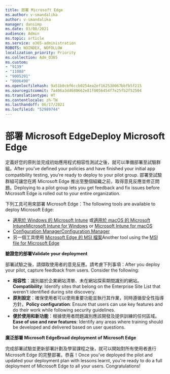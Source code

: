 ```yaml
---
title: 部署 Microsoft Edge
ms.author: v-smandalika
author: v-smandalika
manager: dansimp
ms.date: 03/08/2021
audience: Admin
ms.topic: article
ms.service: o365-administration
ROBOTS: NOINDEX, NOFOLLOW
localization_priority: Priority
ms.collection: Adm_O365
ms.custom:
- "9139"
- "11088"
- "9005291"
- "9006490"
ms.openlocfilehash: 9a51b0cbf6ccb0254ea2ef162530067bbfb5f215
ms.sourcegitcommit: 7a406a3d4680662e81f0056454f7e25fb2f52504
ms.translationtype: HT
ms.contentlocale: zh-TW
ms.lasthandoff: 06/17/2021
ms.locfileid: "52989744"
---
```

# <a name="deploy-microsoft-edge"></a><span data-ttu-id="b60c3-102">部署 Microsoft Edge</span><span class="sxs-lookup"><span data-stu-id="b60c3-102">Deploy Microsoft Edge</span></span>

<span data-ttu-id="b60c3-103">定義好您的原則並完成初始應用程式相容性測試之後，就可以準備部署至試驗群組。</span><span class="sxs-lookup"><span data-stu-id="b60c3-103">After you've defined your policies and have finished your initial app compatibility testing, you're ready to deploy to your pilot group.</span></span> <span data-ttu-id="b60c3-104">部署至試驗群組可讓您在將 Microsoft Edge 推出至整個組織之前，取得意見反應並修正問題。</span><span class="sxs-lookup"><span data-stu-id="b60c3-104">Deploying to a pilot group lets you get feedback and fix issues before Microsoft Edge is rolled out to your entire organization.</span></span>

<span data-ttu-id="b60c3-105">下列工具可用來部署 Microsoft Edge：</span><span class="sxs-lookup"><span data-stu-id="b60c3-105">The following tools are available to deploy Microsoft Edge:</span></span>

- <span data-ttu-id="b60c3-106">[適用於 Windows 的 Microsoft Intune](/mem/intune/apps/apps-windows-edge) 或[適用於 macOS 的 Microsoft Intune](/mem/intune/apps/apps-edge-macos)</span><span class="sxs-lookup"><span data-stu-id="b60c3-106">[Microsoft Intune for Windows](/mem/intune/apps/apps-windows-edge) or [Microsoft Intune for macOS](/mem/intune/apps/apps-edge-macos)</span></span>
- [<span data-ttu-id="b60c3-107">Configuration Manager</span><span class="sxs-lookup"><span data-stu-id="b60c3-107">Configuration Manager</span></span>](/DeployEdge/deploy-edge-with-configuration-manager)
- <span data-ttu-id="b60c3-108">另一個工具使用 [Microsoft Edge 的 MSI 檔案](https://www.microsoft.com/edge/business/download)</span><span class="sxs-lookup"><span data-stu-id="b60c3-108">Another tool using the [MSI file for Microsoft Edge](https://www.microsoft.com/edge/business/download)</span></span>

<span data-ttu-id="b60c3-109">**驗證您的部署**</span><span class="sxs-lookup"><span data-stu-id="b60c3-109">**Validate your deployment**</span></span>

<span data-ttu-id="b60c3-p102">部署試驗之後，請擷取使用者的意見反應。請考慮下列事項：</span><span class="sxs-lookup"><span data-stu-id="b60c3-p102">After you deploy your pilot, capture feedback from users. Consider the following:</span></span>
- <span data-ttu-id="b60c3-112">**相容性**：識別屬於企業網站清單、未在網站探索期間識別的網站。</span><span class="sxs-lookup"><span data-stu-id="b60c3-112">**Compatibility**: Identify sites that belong on the Enterprise Site List that weren't identified during site discovery.</span></span>
- <span data-ttu-id="b60c3-113">**原則設定**：確保使用者可以使用重要功能並執行其作業，同時遵循安全性指導方針。</span><span class="sxs-lookup"><span data-stu-id="b60c3-113">**Policy configuration**: Ensure that users can use key features and do their work while following security guidelines.</span></span>
- <span data-ttu-id="b60c3-114">**便於使用和新功能**：根據使用者問題識別應該開發及提供訓練的任何區域。</span><span class="sxs-lookup"><span data-stu-id="b60c3-114">**Ease of use and new features**: Identify any areas where training should be developed and delivered based on user questions.</span></span>

<span data-ttu-id="b60c3-115">**廣泛部署 Microsoft Edge**</span><span class="sxs-lookup"><span data-stu-id="b60c3-115">**Broad deployment of Microsoft Edge**</span></span>

<span data-ttu-id="b60c3-p103">完成部署試驗並更新部署計劃及學習課程之後，就可以開始對所有使用者進行 Microsoft Edge 的完整部署。恭喜！</span><span class="sxs-lookup"><span data-stu-id="b60c3-p103">Once you've deployed the pilot and updated your deployment plan with lessons learnt, you're ready to do a full deployment of Microsoft Edge to all your users. Congratulations!</span></span>

